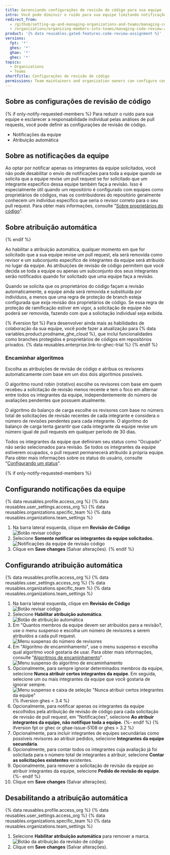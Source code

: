 ```yaml
---
title: Gerenciando configurações de revisão de código para sua equipe
intro: Você pode diminuir o ruído para sua equipe limitando notificações quando se solicita que a sua equipe revise um pull request.
redirect_from:
  - /github/setting-up-and-managing-organizations-and-teams/managing-code-review-assignment-for-your-team
  - /organizations/organizing-members-into-teams/managing-code-review-assignment-for-your-team
product: '{% data reusables.gated-features.code-review-assignment %}'
versions:
  fpt: '*'
  ghes: '*'
  ghae: '*'
  ghec: '*'
topics:
  - Organizations
  - Teams
shortTitle: Configurações de revisão de código
permissions: Team maintainers and organization owners can configure code review settings.
---
```


## Sobre as configurações de revisão de código

{% if only-notify-requested-members %}
Para reduzir o ruído para sua equipe e esclarecer a responsabilidade individual pelas análises de pull requests, você pode definir as configurações de revisão de código.

- Notificações da equipe
- Atribuição automática

## Sobre as notificações da equipe

Ao optar por notificar apenas os integrantes da equipe solicitados, você não pode desabilitar o envio de notificações para toda a equipe quando se solicita que a equipe revise um pull request se for solicitado que um integrante específico dessa equipe também faça a revisão. Isso é especialmente útil quando um repositório é configurado com equipes como proprietários de códigos, mas os contribuidores do repositório geralmente conhecem um indivíduo específico que seria o revisor correto para o seu pull request. Para obter mais informações, consulte "[Sobre proprietários do código](/github/creating-cloning-and-archiving-repositories/about-code-owners)".

## Sobre atribuição automática
{% endif %}

Ao habilitar a atribuição automática, qualquer momento em que for solicitado que a sua equipe revise um pull request, ela será removida como revisor e um subconjunto específico de integrantes da equipe será atribuído no lugar da equipe. As atribuições de revisão de código permitem que você decida se toda a equipe ou apenas um subconjunto dos seus integrantes serão notificados quando for solicitado que uma equipe faça a revisão.

Quando se solicita que os proprietários do código façam a revisão automaticamente, a equipe ainda será removida e substituída por indivíduos, a menos que uma regra de proteção de branch esteja configurada que exija revisão dos proprietários de código. Se essa regra de proteção de ramificação estiver em vigor, a solicitação de equipe não poderá ser removida, fazendo com que a solicitação individual seja exibida.

{% ifversion fpt %}
Para desenvolver ainda mais as habilidades de colaboração da sua equipe, você pode fazer a atualização para {% data variables.product.prodname_ghe_cloud %}, que inclui funcionalidades como branches protegidos e proprietários de códigos em repositórios privados. {% data reusables.enterprise.link-to-ghec-trial %}
{% endif %}

### Encaminhar algoritmos

Escolha as atribuições de revisão de código e atribua os revisores automaticamente com base em um dos dois algoritmos possíveis.

O algoritmo round robin (rotativo) escolhe os revisores com base em quem recebeu a solicitação de revisão menos recente e tem o foco em alternar entre todos os integrantes da equipe, independentemente do número de avaliações pendentes que possuem atualmente.

O algoritmo do balanço de carga escolhe os revisores com base no número total de solicitações de revisão recentes de cada integrante e considera o número de revisões pendentes para cada integrante. O algoritmo do balanço de carga tenta garantir que cada integrante da equipe revise um número igual de pull requests em qualquer período de 30 dias.

Todos os integrantes da equipe que definiram seu status como "Ocupado" não serão selecionados para revisão. Se todos os integrantes da equipe estiverem ocupados, o pull request permanecerá atribuído à própria equipe. Para obter mais informações sobre os status do usuário, consulte "[Configurando um status](/account-and-profile/setting-up-and-managing-your-github-profile/customizing-your-profile/personalizing-your-profile#setting-a-status)".

{% if only-notify-requested-members %}
## Configurando notificações da equipe

{% data reusables.profile.access_org %}
{% data reusables.user_settings.access_org %}
{% data reusables.organizations.specific_team %}
{% data reusables.organizations.team_settings %}
1. Na barra lateral esquerda, clique em **Revisão de Código** ![Botão revisar código](/assets/images/help/teams/review-button.png)
1. Selecione **Somente notificar os integrantes da equipe solicitados.** ![Notificações da equipe de revisão código](/assets/images/help/teams/review-assignment-notifications.png)
1. Clique em **Save changes** (Salvar alterações).
{% endif %}

## Configurando atribuição automática
{% data reusables.profile.access_org %}
{% data reusables.user_settings.access_org %}
{% data reusables.organizations.specific_team %}
{% data reusables.organizations.team_settings %}
1. Na barra lateral esquerda, clique em **Revisão de Código** ![Botão revisar código](/assets/images/help/teams/review-button.png)
1. Selecione **Habilitar atribuição automática**. ![Botão de atribuição automática](/assets/images/help/teams/review-assignment-enable.png)
1. Em "Quantos membros da equipe devem ser atribuídos para a revisão?, use o menu suspenso e escolha um número de revisores a serem atribuídos a cada pull request. ![Menu suspenso do número de revisores](/assets/images/help/teams/review-assignment-number.png)
1. Em "Algoritmo de encaminhamento", use o menu suspenso e escolha qual algoritmo você gostaria de usar. Para obter mais informações, consulte "[Algoritmos de encaminhamento](#routing-algorithms)". ![Menu suspenso do algoritmo de encaminhamento](/assets/images/help/teams/review-assignment-algorithm.png)
1. Opcionalmente, para sempre ignorar determinados membros da equipe, selecione **Nunca atribuir certos integrantes da equipe**. Em seguida, selecione um ou mais integrantes da equipe que você gostaria de ignorar sempre. ![Menu suspenso e caixa de seleção "Nunca atribuir certos integrantes da equipe"](/assets/images/help/teams/review-assignment-skip-members.png)
{% ifversion ghes < 3.4 %}
1. Opcionalmente, para notificar apenas os integrantes da equipe escolhidos pela atribuição de revisão de código para cada solicitação de revisão de pull request, em "Notificações", selecione **Ao atribuir integrantes da equipe, não notifique toda a equipe.**
{%- endif %}
{% ifversion fpt or ghec or ghae-issue-5108 or ghes > 3.2 %}
1. Opcionalmente, para incluir integrantes de equipes secundárias como possíveis revisores ao atribuir pedidos, selecione **Integrantes da equipe secundária**.
1. Opcionalmente, para contar todos os integrantes cuja avaliação já foi solicitada para o número total de integrantes a atribuir, selecione **Contar as solicitações existentes** existentes.
1. Opcionalmente, para remover a solicitação de revisão da equipe ao atribuir integrantes da equipe, selecione **Pedido de revisão de equipe**.
{%- endif %}
1. Clique em **Save changes** (Salvar alterações).

## Desabilitando a atribuição automática
{% data reusables.profile.access_org %}
{% data reusables.user_settings.access_org %}
{% data reusables.organizations.specific_team %}
{% data reusables.organizations.team_settings %}
1. Selecione **Habilitar atribuição automática** para remover a marca. ![Botão da atribuição da revisão de código](/assets/images/help/teams/review-assignment-enable.png)
1. Clique em **Save changes** (Salvar alterações).
